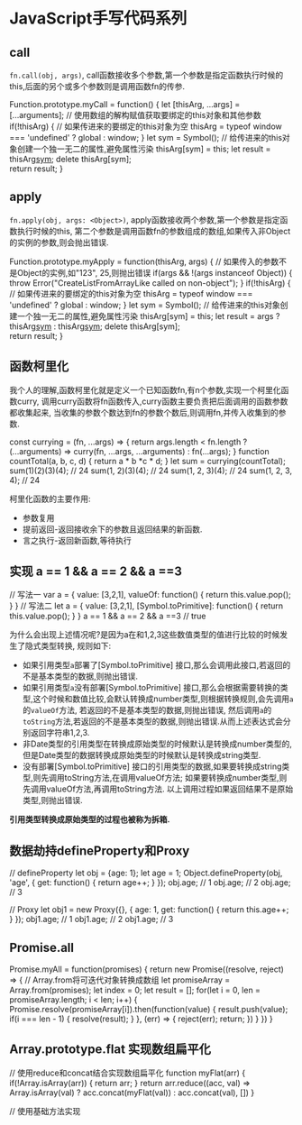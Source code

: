 # JavaScript手写代码系列

## call

`fn.call(obj, args)`, call函数接收多个参数,第一个参数是指定函数执行时候的this,后面的另个或多个参数则是调用函数fn的传参.

  Function.prototype.myCall = function() {
    let [thisArg, ...args] = [...arguments];  // 使用数组的解构赋值获取要绑定的this对象和其他参数
    if(!thisArg) {
      // 如果传进来的要绑定的this对象为空
      thisArg = typeof window === 'undefined' ? global : window;
    }
    let sym = Symbol();
    // 给传进来的this对象创建一个独一无二的属性,避免属性污染
    thisArg[sym] = this;
    let result =  thisArg[sym](args);
    delete thisArg[sym];   
    return result;
  }
  
## apply

`fn.apply(obj, args: <Object>)`, apply函数接收两个参数,第一个参数是指定函数执行时候的this, 
第二个参数是调用函数fn的参数组成的数组,如果传入非Object的实例的参数,则会抛出错误.
  
   Function.prototype.myApply = function(thisArg, args) {
      // 如果传入的参数不是Object的实例,如"123", 25,则抛出错误
      if(args && !(args instanceof Object)) {
        throw Error("CreateListFromArrayLike called on non-object");
      }
      if(!thisArg) {
        // 如果传进来的要绑定的this对象为空
        thisArg = typeof window === 'undefined' ? global : window;
      }
      let sym = Symbol();
      // 给传进来的this对象创建一个独一无二的属性,避免属性污染
      thisArg[sym] = this;
      let result =  args ? thisArg[sym](args) : thisArg[sym]();
      delete thisArg[sym];   
      return result;
    }
    
   
## 函数柯里化

我个人的理解,函数柯里化就是定义一个已知函数fn,有n个参数,实现一个柯里化函数curry, 调用curry函数将fn函数传入,curry函数主要负责把后面调用的函数参数都收集起来,
当收集的参数个数达到fn的参数个数后,则调用fn,并传入收集到的参数.

  const currying = (fn, ...args) => {
    return args.length < fn.length
            ? (...arguments) => curry(fn, ...args, ...arguments)
            : fn(...args);
  }
  function countTotal(a, b, c, d) {
    return a * b *c * d;
  }
  let sum = currying(countTotal);
  sum(1)(2)(3)(4);   // 24
  sum(1, 2)(3)(4);   // 24
  sum(1, 2, 3)(4);   // 24
  sum(1, 2, 3, 4);   // 24
    
柯里化函数的主要作用:

* 参数复用
* 提前返回-返回接收余下的参数且返回结果的新函数.
* 言之执行-返回新函数,等待执行

## 实现 a == 1 && a == 2 && a ==3
  
  // 写法一
  var a = {
    value: [3,2,1],
    valueOf: function() {
      return this.value.pop();
    }
  }
  // 写法二
  let a = {
      value: [3,2,1],
      [Symbol.toPrimitive]: function() {
              return this.value.pop();
      }
  }
  a == 1 && a == 2 && a ==3   // true

为什么会出现上述情况呢?是因为a在和1,2,3这些数值类型的值进行比较的时候发生了隐式类型转换, 规则如下:

* 如果引用类型`a`部署了[Symbol.toPrimitive] 接口,那么会调用此接口,若返回的不是基本类型的数据,则抛出错误.
* 如果引用类型`a`没有部署[Symbol.toPrimitive] 接口,那么会根据需要转换的类型,这个时候和数值比较,会默认转换成number类型,则根据转换规则,会先调用`a`的`valueOf`方法,
若返回的不是基本类型的数据,则抛出错误, 然后调用`a`的`toString`方法,若返回的不是基本类型的数据,则抛出错误.从而上述表达式会分别返回字符串1,2,3.
* 非Date类型的引用类型在转换成原始类型的时候默认是转换成number类型的,但是Date类型的数据转换成原始类型的时候默认是转换成string类型.
* 没有部署[Symbol.toPrimitive] 接口的引用类型的数据,如果要转换成string类型,则先调用toString方法,在调用valueOf方法;
如果要转换成number类型,则先调用valueOf方法,再调用toString方法.
以上调用过程如果返回结果不是原始类型,则抛出错误.

**引用类型转换成原始类型的过程也被称为拆箱.**

## 数据劫持defineProperty和Proxy
  
  // defineProperty
  let obj = {age: 1};
  let age = 1;
  Object.defineProperty(obj, 'age', {
    get: function() {
      return age++;
    }
  });
  obj.age;    // 1
  obj.age;    // 2
  obj.age;    // 3
  
  // Proxy
  let obj1 = new Proxy({}, {
    age: 1,
    get: function() {
      return this.age++;
    }
  });
  obj1.age;    // 1
  obj1.age;    // 2
  obj1.age;    // 3
  
## Promise.all

  Promise.myAll = function(promises) {
      return new Promise((resolve, reject) => {
          // Array.from将可迭代对象转换成数组
          let promiseArray = Array.from(promises);
          let index = 0;
          let result = [];
          for(let i = 0, len = promiseArray.length; i < len; i++) {
              Promise.resolve(promiseArray[i]).then(function(value) {
                  result.push(value);
                  if(i === len - 1) {
                      resolve(result);
                  }
              }, (err) => {
                  reject(err);
                  return;
              })
          }
      })
  }
 
## Array.prototype.flat 实现数组扁平化

  // 使用reduce和concat结合实现数组扁平化
  function myFlat(arr) {
    if(!Array.isArray(arr)) {
      return arr;
     }
    return arr.reduce((acc, val) => Array.isArray(val) ? acc.concat(myFlat(val)) : acc.concat(val), [])
  }
  
  // 使用基础方法实现
  


  
  
